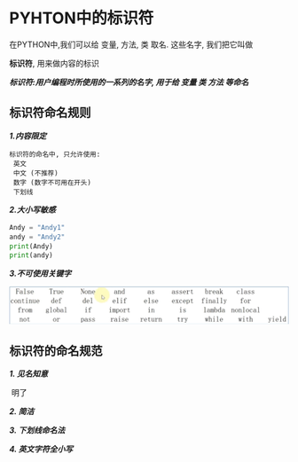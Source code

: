 # PYHTON中的标识符

在PYTHON中,我们可以给 变量, 方法, 类 取名. 这些名字, 我们把它叫做 

**标识符**, 用来做内容的标识

***标识符:用户编程时所使用的一系列的名字, 用于给 变量 类 方法 等命名***

## 标识符命名规则

***1.内容限定***

```
标识符的命名中, 只允许使用:
 英文
 中文	(不推荐)
 数字	(数字不可用在开头)
 下划线
```

***2.大小写敏感***

```python
Andy = "Andy1"
andy = "Andy2"
print(Andy)
print(andy)
```

***3.不可使用关键字***

![image-20240907185539139](assets\image-20240907185539139.png)

## 标识符的命名规范

***1. 见名知意***

​	明了

***2. 简洁***

***3. 下划线命名法***

***4. 英文字符全小写***
